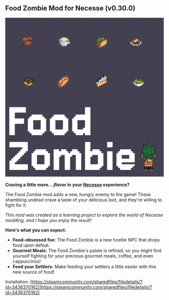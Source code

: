 ## Food Zombie Mod for Necesse (v0.30.0)

![preview.png](src/main/resources/preview.png)

**Craving a little more... *flavor* in your [Necesse](https://store.steampowered.com/app/1169040/Necesse/) experience?**

The Food Zombie mod adds a new, hungry enemy to the game! These shambling undead crave a taste of your delicious loot, and they're willing to fight for it.

*This mod was created as a learning project to explore the world of Necesse modding, and I hope you enjoy the result!*

**Here's what you can expect:**

* **Food-obsessed foe:** The Food Zombie is a new hostile NPC that drops food upon defeat.
* **Gourmet Meals:**  The Food Zombie's palate is refined, so you might find yourself fighting for your precious gourmet meals, coffee, and even cappuccinos!
* **Feed your Settlers:**  Make feeding your settlers a little easier with this new source of food!

Installation: [https://steamcommunity.com/sharedfiles/filedetails/?id=3436370162](https://steamcommunity.com/sharedfiles/filedetails/?id=3436370162)


